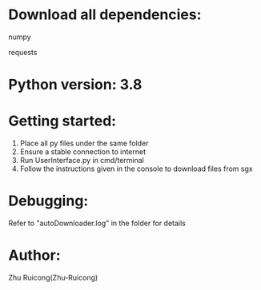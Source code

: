 # Download all dependencies:
numpy

requests

# Python version: 3.8

# Getting started:
1. Place all py files under the same folder
2. Ensure a stable connection to internet
3. Run UserInterface.py in cmd/terminal
4. Follow the instructions given in the console to download files from sgx

# Debugging:
Refer to "autoDownloader.log" in the folder for details

# Author:
Zhu Ruicong(Zhu-Ruicong)
